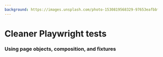 ```yaml
---
background: https://images.unsplash.com/photo-1530819568329-97653eafbbfa?fit=crop&h=1080&w=1920
---
```


# Cleaner Playwright tests

### Using page objects, composition, and fixtures

<!--
There's an eclipse-related Easter egg in this title slide... Can anyone find it?
-->
